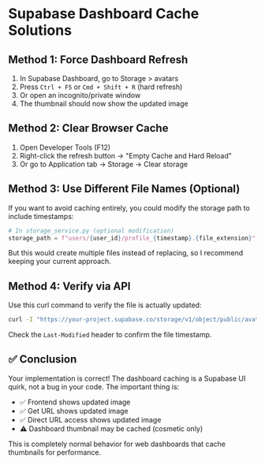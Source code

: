# Supabase Dashboard Cache Solutions

## Method 1: Force Dashboard Refresh

1. In Supabase Dashboard, go to Storage > avatars
2. Press `Ctrl + F5` or `Cmd + Shift + R` (hard refresh)
3. Or open an incognito/private window
4. The thumbnail should now show the updated image

## Method 2: Clear Browser Cache

1. Open Developer Tools (F12)
2. Right-click the refresh button → "Empty Cache and Hard Reload"
3. Or go to Application tab → Storage → Clear storage

## Method 3: Use Different File Names (Optional)

If you want to avoid caching entirely, you could modify the storage path to include timestamps:

```python
# In storage_service.py (optional modification)
storage_path = f"users/{user_id}/profile_{timestamp}.{file_extension}"
```

But this would create multiple files instead of replacing, so I recommend keeping your current approach.

## Method 4: Verify via API

Use this curl command to verify the file is actually updated:

```bash
curl -I "https://your-project.supabase.co/storage/v1/object/public/avatars/users/123/profile.jpg"
```

Check the `Last-Modified` header to confirm the file timestamp.

## ✅ Conclusion

Your implementation is correct! The dashboard caching is a Supabase UI quirk, not a bug in your code.
The important thing is:

- ✅ Frontend shows updated image
- ✅ Get URL shows updated image
- ✅ Direct URL access shows updated image
- ⚠️ Dashboard thumbnail may be cached (cosmetic only)

This is completely normal behavior for web dashboards that cache thumbnails for performance.
